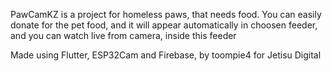 PawCamKZ is a project for homeless paws, that needs food.
You can easily donate for the pet food, and it will appear automatically in choosen feeder, and you can watch live from camera, inside this feeder

Made using Flutter, ESP32Cam and Firebase, by toompie4 for Jetisu Digital
